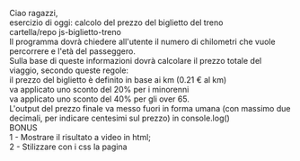 Ciao ragazzi,<br>
esercizio di oggi: calcolo del prezzo del biglietto del treno<br>
cartella/repo js-biglietto-treno<br>
Il programma dovrà chiedere all'utente il numero di chilometri che vuole percorrere e l'età del passeggero.<br>
Sulla base di queste informazioni dovrà calcolare il prezzo totale del viaggio, secondo queste regole:<br>
il prezzo del biglietto è definito in base ai km (0.21 € al km)<br>
va applicato uno sconto del 20% per i minorenni<br>
va applicato uno sconto del 40% per gli over 65.<br>
L'output del prezzo finale va messo fuori in forma umana (con massimo due decimali, per indicare centesimi sul prezzo) in console.log()<br>
BONUS<br>
1 - Mostrare il risultato a video in html;<br>
2 - Stilizzare con i css la pagina<br>